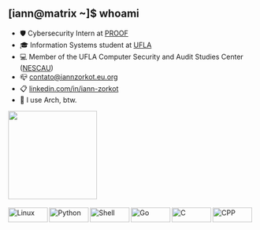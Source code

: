 ## [iann@matrix ~]$ whoami
- 🛡️ Cybersecurity Intern at [PROOF](https://proof.com.br) 
- 🎓 Information Systems student at [UFLA](https://ufla.br)
- 💻 Member of the UFLA Computer Security and Audit Studies Center ([NESCAU](https://github.com/NESCAU-UFLA))
- 📪 contato@iannzorkot.eu.org
- 📋 [linkedin.com/in/iann-zorkot](https://linkedin.com/in/iann-zorkot)
- 🐧 I use Arch, btw.

<div align="left">
  <a href="https://github.com/Iann-Zorkot">
  <img height="180em" src="https://github-readme-stats.vercel.app/api?username=Iann-Zorkot&show_icons=true&theme=nord&include_all_commits=true&count_private=true"/>
</div>
<div style="display: inline_block"><br>
  <img align="left" alt="Linux" height="30" width="80" src="https://img.shields.io/badge/Linux-FCC624?style=for-the-badge&logo=linux&logoColor=black">
  <img align="left" alt="Python" height="30" width="80" src="https://img.shields.io/badge/Python-14354C?style=for-the-badge&logo=python&logoColor=white">
  <img align="left" alt="Shell" height="30" width="80" src="https://img.shields.io/badge/Shell_Script-121011?style=for-the-badge&logo=gnu-bash&logoColor=white">
  <img align="left" alt="Go" height="30" width="80" src="https://img.shields.io/badge/Go-00ADD8?style=for-the-badge&logo=go&logoColor=white">
  <img align="left" alt="C" height="30" width="80" src="https://img.shields.io/badge/C-00599C?style=for-the-badge&logo=c&logoColor=white">
  <img align="left" alt="CPP" height="30" width="80" src="https://img.shields.io/badge/C%2B%2B-00599C?style=for-the-badge&logo=c%2B%2B&logoColor=white">
</div>
